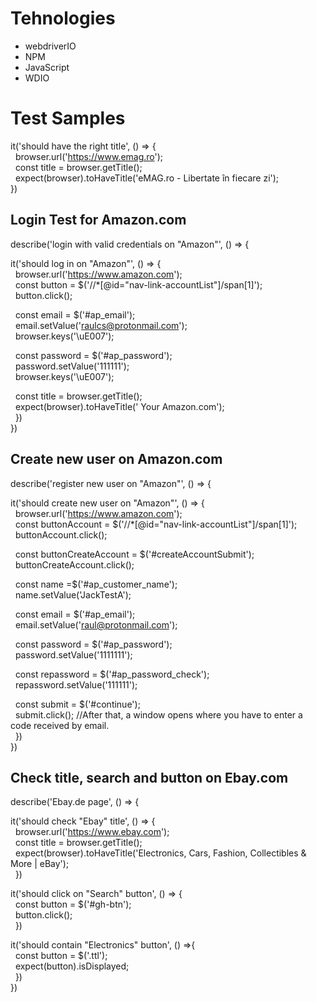 # Tehnologies
- webdriverIO
- NPM
- JavaScript
- WDIO

# Test Samples

it('should have the right title', () => {  
&nbsp; browser.url('https://www.emag.ro');  
&nbsp; const title = browser.getTitle();  
&nbsp; expect(browser).toHaveTitle('eMAG.ro - Libertate în fiecare zi');  
})  


## Login Test for Amazon.com

describe('login with valid credentials on "Amazon"', () => { 

it('should log in on "Amazon"', () => {  
&nbsp; browser.url('https://www.amazon.com');   
&nbsp; const button = $('//*[@id="nav-link-accountList"]/span[1]');  
&nbsp; button.click();  

&nbsp; const email = $('#ap_email');   
&nbsp; email.setValue('raulcs@protonmail.com');   
&nbsp; browser.keys('\uE007');

&nbsp; const password = $('#ap_password');   
&nbsp; password.setValue('111111');   
&nbsp; browser.keys('\uE007'); 

&nbsp; const title = browser.getTitle();   
&nbsp; expect(browser).toHaveTitle(' Your Amazon.com');   
&nbsp; })   
})   


## Create new user on Amazon.com

describe('register new user on "Amazon"', () => {   

it('should create new user on "Amazon"', () => {   
&nbsp; browser.url('https://www.amazon.com');   
&nbsp; const buttonAccount = $('//*[@id="nav-link-accountList"]/span[1]');   
&nbsp; buttonAccount.click();   

&nbsp; const buttonCreateAccount = $('#createAccountSubmit');   
&nbsp; buttonCreateAccount.click();   

&nbsp; const name =$('#ap_customer_name');   
&nbsp; name.setValue('JackTestA');   

&nbsp; const email = $('#ap_email');   
&nbsp; email.setValue('raul@protonmail.com');   

&nbsp; const password = $('#ap_password');   
&nbsp; password.setValue('1111111');  

&nbsp; const repassword = $('#ap_password_check');   
&nbsp; repassword.setValue('111111');   

&nbsp; const submit = $('#continue');   
&nbsp; submit.click(); //After that, a window opens where you have to enter a code received by email.   
&nbsp; })     
})   


## Check title, search and button on Ebay.com

describe('Ebay.de page', () => {   
 
it('should check "Ebay" title', () => {   
&nbsp; browser.url('https://www.ebay.com');   
&nbsp; const title = browser.getTitle();   
&nbsp; expect(browser).toHaveTitle('Electronics, Cars, Fashion, Collectibles & More | eBay');    
&nbsp; })   

it('should click on "Search" button', () => {     
&nbsp; const button = $('#gh-btn');   
&nbsp; button.click();   
&nbsp; })   
  
it('should contain "Electronics" button', () =>{   
&nbsp; const button = $('.ttl');   
&nbsp; expect(button).isDisplayed;   
&nbsp; })   
})    
